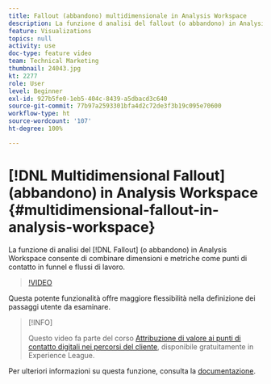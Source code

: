 ```yaml
---
title: Fallout (abbandono) multidimensionale in Analysis Workspace
description: La funzione d analisi del fallout (o abbandono) in Analysis Workspace consente di combinare dimensioni e metriche come punti di contatto in funnel e flussi di lavoro.
feature: Visualizations
topics: null
activity: use
doc-type: feature video
team: Technical Marketing
thumbnail: 24043.jpg
kt: 2277
role: User
level: Beginner
exl-id: 927b5fe0-1eb5-404c-8439-a5dbacd3c640
source-git-commit: 77b97a2593301bfa4d2c72de3f3b19c095e70600
workflow-type: ht
source-wordcount: '107'
ht-degree: 100%

---
```


# [!DNL Multidimensional Fallout] (abbandono) in Analysis Workspace {#multidimensional-fallout-in-analysis-workspace}

La funzione di analisi del [!DNL Fallout] (o abbandono) in Analysis Workspace consente di combinare dimensioni e metriche come punti di contatto in funnel e flussi di lavoro.

>[!VIDEO](https://video.tv.adobe.com/v/24043/?quality=12)

Questa potente funzionalità offre maggiore flessibilità nella definizione dei passaggi utente da esaminare.

>[!INFO]
>
> Questo video fa parte del corso [Attribuzione di valore ai punti di contatto digitali nei percorsi del cliente](https://experienceleague.adobe.com/?recommended=Analytics-U-1-2020.2&amp;lang=it), disponibile gratuitamente in Experience League.

Per ulteriori informazioni su questa funzione, consulta la [documentazione](https://experienceleague.adobe.com/docs/analytics/analyze/analysis-workspace/visualizations/fallout/configuring-interdimensional-fallout.html?lang=it).
